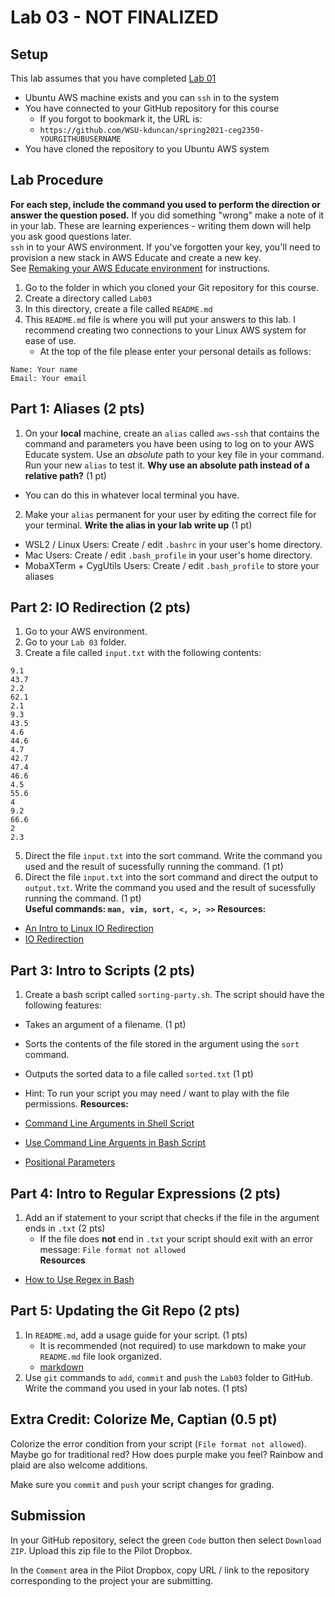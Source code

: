 # Lab 03 - NOT FINALIZED

## Setup

This lab assumes that you have completed [Lab 01](../Lab01/README.md)

- Ubuntu AWS machine exists and you can `ssh` in to the system
- You have connected to your GitHub repository for this course
  - If you forgot to bookmark it, the URL is:
  - `https://github.com/WSU-kduncan/spring2021-ceg2350-YOURGITHUBUSERNAME`
- You have cloned the repository to you Ubuntu AWS system

## Lab Procedure

**For each step, include the command you used to perform the direction or answer the question posed.** If you did something "wrong" make a note of it in your lab. These are learning experiences - writing them down will help you ask good questions later.  
`ssh` in to your AWS environment. If you've forgotten your key, you'll need to provision a new stack in AWS Educate and create a new key.  
See [Remaking your AWS Educate environment](../../..) for instructions.

1. Go to the folder in which you cloned your Git repository for this course.
2. Create a directory called `Lab03`
3. In this directory, create a file called `README.md`
4. This `README.md` file is where you will put your answers to this lab. I recommend creating two connections to your Linux AWS system for ease of use.
   - At the top of the file please enter your personal details as follows:

```
Name: Your name
Email: Your email

```

## Part 1: Aliases (2 pts)

1. On your **local** machine, create an `alias` called `aws-ssh` that contains the command and parameters you have been using to log on to your AWS Educate system. Use an _absolute_ path to your key file in your command. Run your new `alias` to test it. **Why use an absolute path instead of a relative path?** (1 pt)

- You can do this in whatever local terminal you have.

2. Make your `alias` permanent for your user by editing the correct file for your terminal. **Write the alias in your lab write up** (1 pt)

- WSL2 / Linux Users: Create / edit `.bashrc` in your user's home directory.
- Mac Users: Create / edit `.bash_profile` in your user's home directory.
- MobaXTerm + CygUtils Users: Create / edit `.bash_profile` to store your aliases

## Part 2: IO Redirection (2 pts)

1. Go to your AWS environment.
2. Go to your `Lab 03` folder.
4. Create a file called `input.txt` with the following contents:

```
9.1
43.7
2.2
62.1
2.1
9.3
43.5
4.6
44.6
4.7
42.7
47.4
46.6
4.5
55.6
4
9.2
66.6
2
2.3
```

5. Direct the file `input.txt` into the sort command. Write the command you used and the result of sucessfully running the command. (1 pt)
6. Direct the file `input.txt` into the sort command and direct the output to `output.txt`. Write the command you used and the result of sucessfully running the command. (1 pt)  
   **Useful commands: `man, vim, sort, <, >, >>`**
   **Resources:**

- [An Intro to Linux IO Redirection](https://www.digitalocean.com/community/tutorials/an-introduction-to-linux-i-o-redirection)
- [IO Redirection](https://tldp.org/LDP/abs/html/io-redirection.html)

## Part 3: Intro to Scripts (2 pts)

1. Create a bash script called `sorting-party.sh`. The script should have the following features:

- Takes an argument of a filename. (1 pt)
- Sorts the contents of the file stored in the argument using the `sort` command.
- Outputs the sorted data to a file called `sorted.txt` (1 pt)
- Hint: To run your script you may need / want to play with the file permissions. 
   **Resources:**

- [Command Line Arguments in Shell Script](https://tecadmin.net/tutorial/bash-scripting/bash-command-arguments/)
- [Use Command Line Arguents in Bash Script](https://www.baeldung.com/linux/use-command-line-arguments-in-bash-script)
- [Positional Parameters](http://linuxcommand.org/lc3_wss0120.php)

## Part 4: Intro to Regular Expressions (2 pts)

1. Add an if statement to your script that checks if the file in the argument ends in `.txt` (2 pts)
   - If the file does **not** end in `.txt` your script should exit with an error message: `File format not allowed`  
   **Resources**

- [How to Use Regex in Bash](https://www.poftut.com/how-to-use-regular-expression-regex-in-bash-linux/)

## Part 5: Updating the Git Repo (2 pts)

1. In `README.md`, add a usage guide for your script. (1 pts)
   - It is recommended (not required) to use markdown to make your `README.md` file look organized.
   - [markdown](https://github.com/adam-p/markdown-here/wiki/Markdown-Cheatsheet)
2. Use `git` commands to `add`, `commit` and `push` the `Lab03` folder to GitHub. Write the command you used in your lab notes. (1 pts)

## Extra Credit: Colorize Me, Captian (0.5 pt)

Colorize the error condition from your script (`File format not allowed`).  Maybe go for traditional red?  How does purple make you feel?  Rainbow and plaid are also welcome additions.

Make sure you `commit` and `push` your script changes for grading.

## Submission

In your GitHub repository, select the green `Code` button then select `Download ZIP`. Upload this zip file to the Pilot Dropbox.

In the `Comment` area in the Pilot Dropbox, copy URL / link to the repository corresponding to the project your are submitting.
